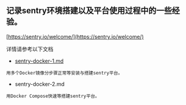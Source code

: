 ## 记录sentry环境搭建以及平台使用过程中的一些经验。    
[https://sentry.io/welcome/](https://sentry.io/welcome/)   



详情请参考以下文档   
- [sentry-docker-1.md](https://github.com/jordy1024/tool-guide/blob/master/sentry/sentry-docker-1.md)     
```
用多个Docker镜像分步骤正常等安装与搭建sentry平台。  
```

- sentry-docker-2.md       
```
用Docker Compose快速等搭建sentry平台。
```
